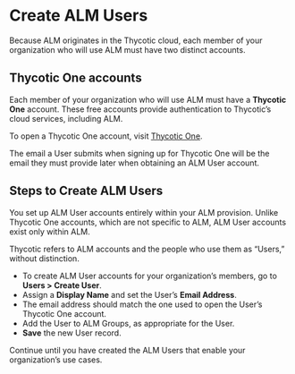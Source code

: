 ﻿[title]: # (Create ALM Users)
[tags]: # (Account Lifecycle Manager,ALM,Active Directory,)
[priority]: # (5170)

# Create ALM Users

Because ALM originates in the Thycotic cloud, each member of your organization who will use ALM must have two distinct accounts.

## Thycotic One accounts

Each member of your organization who will use ALM must have a **Thycotic One** account. These free accounts provide authentication to Thycotic’s cloud services, including ALM.

To open a Thycotic One account, visit [Thycotic One](https://login.thycotic.com/Account/Login).

The email a User submits when signing up for Thycotic One will be the email they must provide later when obtaining an ALM User account.

## Steps to Create ALM Users

You set up ALM User accounts entirely within your ALM provision. Unlike Thycotic One accounts, which are not specific to ALM, ALM User accounts exist only within ALM.

Thycotic refers to ALM accounts and the people who use them as “Users,” without distinction.

* To create ALM User accounts for your organization’s members, go to **Users \> Create User**.
* Assign a **Display Name** and set the User’s **Email Address**.
* The email address should match the one used to open the User’s Thycotic One account.
* Add the User to ALM Groups, as appropriate for the User.
* **Save** the new User record.

Continue until you have created the ALM Users that enable your organization’s use cases.
